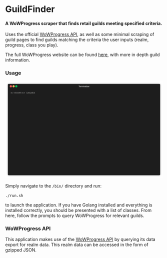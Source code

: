 # GuildFinder
#### A WoWProgress scraper that finds retail guilds meeting specified criteria.

Uses the official [WoWProgress API](https://www.wowprogress.com/post/37_Data_Export), as well as some minimal scraping of guild pages to find
guilds matching the criteria the user inputs (realm, progress, class you play).

The full WoWProgress website can be found [here](https://www.wowprogress.com), with more in depth guild
information.

### Usage

![GuildFinder Terminal Demo](wiki/demo.gif)

Simply navigate to the `/bin/` directory and run:
 ```
 ./run.sh
 ```
 to launch the application. If you
have Golang installed and everything is installed correctly, you should be presented
with a list of classes. From here, follow the prompts to query WoWProgress for relevant guilds.

### WoWProgress API

This application makes use of the [WoWProgress API](https://www.wowprogress.com/post/37_Data_Export)
by querying its data export for realm data. This realm data can be accessed in the form of
gzipped JSON.
